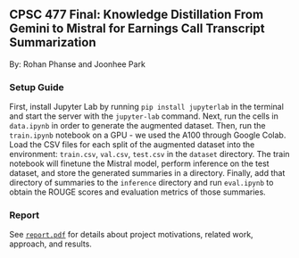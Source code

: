 ## CPSC 477 Final: Knowledge Distillation From Gemini to Mistral for Earnings Call Transcript Summarization
By: Rohan Phanse and Joonhee Park

### Setup Guide

First, install Jupyter Lab by running `pip install jupyterlab` in the terminal and start the server with the `jupyter-lab` command. Next, run the cells in `data.ipynb` in order to generate the augmented dataset. Then, run the `train.ipynb` notebook on a GPU - we used the A100 through Google Colab. Load the CSV files for each split of the augmented dataset into the environment: `train.csv`, `val.csv`, `test.csv` in the `dataset` directory. The train notebook will finetune the Mistral model, perform inference on the test dataset, and store the generated summaries in a directory. Finally, add that directory of summaries to the `inference` directory and run `eval.ipynb` to obtain the ROUGE scores and evaluation metrics of those summaries.

### Report

See [`report.pdf`](https://github.com/joonhee0416/CPSC477-Final/blob/main/report.pdf) for details about project motivations, related work, approach, and results.
